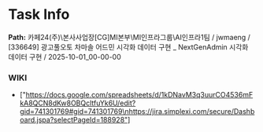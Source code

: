 # Task Info

**Path:** 카페24(주)\본사사업장\[CG]MI본부\MI인프라그룹\AI인프라1팀 / jwmaeng / [336649] 광고풀오토 차마솔 어드민 시각화 데이터 구현 _ NextGenAdmin 시각화 데이터 구현 / 2025-10-01_00-00-00

### WIKI
- ["https://docs.google.com/spreadsheets/d/1kDNavM3q3uurCO4536mFkA8QCN8dKw8OBQcltfuYk6U/edit?gid=741301769#gid=741301769\nhttps://jira.simplexi.com/secure/Dashboard.jspa?selectPageId=188928"]

